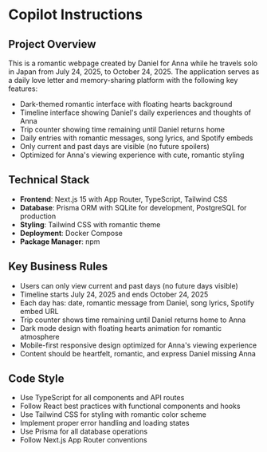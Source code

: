 # Copilot Instructions

<!-- Use this file to provide workspace-specific custom instructions to Copilot. For more details, visit https://code.visualstudio.com/docs/copilot/copilot-customization#_use-a-githubcopilotinstructionsmd-file -->

## Project Overview
This is a romantic webpage created by Daniel for Anna while he travels solo in Japan from July 24, 2025, to October 24, 2025. The application serves as a daily love letter and memory-sharing platform with the following key features:

- Dark-themed romantic interface with floating hearts background
- Timeline interface showing Daniel's daily experiences and thoughts of Anna
- Trip counter showing time remaining until Daniel returns home
- Daily entries with romantic messages, song lyrics, and Spotify embeds
- Only current and past days are visible (no future spoilers)
- Optimized for Anna's viewing experience with cute, romantic styling

## Technical Stack
- **Frontend**: Next.js 15 with App Router, TypeScript, Tailwind CSS
- **Database**: Prisma ORM with SQLite for development, PostgreSQL for production
- **Styling**: Tailwind CSS with romantic theme
- **Deployment**: Docker Compose
- **Package Manager**: npm

## Key Business Rules
- Users can only view current and past days (no future days visible)
- Timeline starts July 24, 2025 and ends October 24, 2025
- Each day has: date, romantic message from Daniel, song lyrics, Spotify embed URL
- Trip counter shows time remaining until Daniel returns home to Anna
- Dark mode design with floating hearts animation for romantic atmosphere
- Mobile-first responsive design optimized for Anna's viewing experience
- Content should be heartfelt, romantic, and express Daniel missing Anna

## Code Style
- Use TypeScript for all components and API routes
- Follow React best practices with functional components and hooks
- Use Tailwind CSS for styling with romantic color scheme
- Implement proper error handling and loading states
- Use Prisma for all database operations
- Follow Next.js App Router conventions
